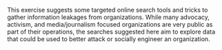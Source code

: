 This exercise suggests some targeted online search tools and tricks to gather information leakages from organizations.  While many advocacy, activism, and media/journalism focused organizations are very public as part of their operations, the searches suggested here aim to explore data that could be used to better attack or socially engineer an organization.
